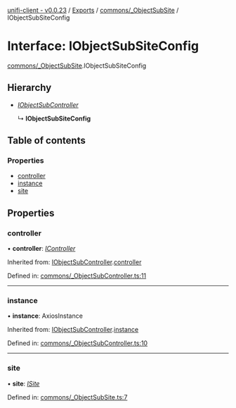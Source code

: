 [unifi-client - v0.0.23](../README.md) / [Exports](../modules.md) / [commons/_ObjectSubSite](../modules/commons__objectsubsite.md) / IObjectSubSiteConfig

# Interface: IObjectSubSiteConfig

[commons/_ObjectSubSite](../modules/commons__objectsubsite.md).IObjectSubSiteConfig

## Hierarchy

* [*IObjectSubController*](commons__objectsubcontroller.iobjectsubcontroller.md)

  ↳ **IObjectSubSiteConfig**

## Table of contents

### Properties

- [controller](commons__objectsubsite.iobjectsubsiteconfig.md#controller)
- [instance](commons__objectsubsite.iobjectsubsiteconfig.md#instance)
- [site](commons__objectsubsite.iobjectsubsiteconfig.md#site)

## Properties

### controller

• **controller**: [*IController*](icontroller.icontroller-1.md)

Inherited from: [IObjectSubController](commons__objectsubcontroller.iobjectsubcontroller.md).[controller](commons__objectsubcontroller.iobjectsubcontroller.md#controller)

Defined in: [commons/_ObjectSubController.ts:11](https://github.com/thib3113/unifi-client/blob/6f21a04/src/commons/_ObjectSubController.ts#L11)

___

### instance

• **instance**: AxiosInstance

Inherited from: [IObjectSubController](commons__objectsubcontroller.iobjectsubcontroller.md).[instance](commons__objectsubcontroller.iobjectsubcontroller.md#instance)

Defined in: [commons/_ObjectSubController.ts:10](https://github.com/thib3113/unifi-client/blob/6f21a04/src/commons/_ObjectSubController.ts#L10)

___

### site

• **site**: [*ISite*](sites_isite.isite.md)

Defined in: [commons/_ObjectSubSite.ts:7](https://github.com/thib3113/unifi-client/blob/6f21a04/src/commons/_ObjectSubSite.ts#L7)
